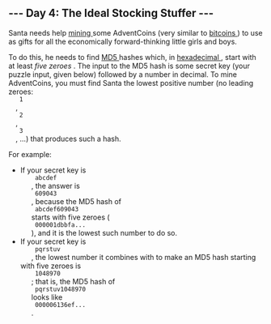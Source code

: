 <article class="day-desc">
 <h2>
  --- Day 4: The Ideal Stocking Stuffer ---
 </h2>
 <p>
  Santa needs help
  <a href="https://en.wikipedia.org/wiki/Bitcoin#Mining">
   mining
  </a>
  some
  <span title="Hey, mined your own business!">
   AdventCoins
  </span>
  (very similar to
  <a href="https://en.wikipedia.org/wiki/Bitcoin">
   bitcoins
  </a>
  ) to use as gifts for all the economically forward-thinking little girls and boys.
 </p>
 <p>
  To do this, he needs to find
  <a href="https://en.wikipedia.org/wiki/MD5">
   MD5
  </a>
  hashes which, in
  <a href="https://en.wikipedia.org/wiki/Hexadecimal">
   hexadecimal
  </a>
  , start with at least
  <em>
   five zeroes
  </em>
  .  The input to the MD5 hash is some secret key (your puzzle input, given below) followed by a number in decimal. To mine AdventCoins, you must find Santa the lowest positive number (no leading zeroes:
  <code>
   1
  </code>
  ,
  <code>
   2
  </code>
  ,
  <code>
   3
  </code>
  , ...) that produces such a hash.
 </p>
 <p>
  For example:
 </p>
 <ul>
  <li>
   If your secret key is
   <code>
    abcdef
   </code>
   , the answer is
   <code>
    609043
   </code>
   , because the MD5 hash of
   <code>
    abcdef609043
   </code>
   starts with five zeroes (
   <code>
    000001dbbfa...
   </code>
   ), and it is the lowest such number to do so.
  </li>
  <li>
   If your secret key is
   <code>
    pqrstuv
   </code>
   , the lowest number it combines with to make an MD5 hash starting with five zeroes is
   <code>
    1048970
   </code>
   ; that is, the MD5 hash of
   <code>
    pqrstuv1048970
   </code>
   looks like
   <code>
    000006136ef...
   </code>
   .
  </li>
 </ul>
</article>
